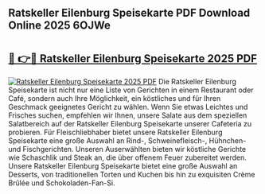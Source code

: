 ## Ratskeller Eilenburg Speisekarte PDF Download Online 2025 6OJWe

# <h2><a href="http://gc7v4w.nevu.top/?p=Ratskeller+Eilenburg+Speisekarte">🔗 👉🔴 Ratskeller Eilenburg Speisekarte 2025 PDF</a></h2>

[![Ratskeller Eilenburg Speisekarte 2025 PDF](https://i.imgur.com/dBaPXMq.png)](http://gc7v4w.nevu.top/?p=Ratskeller+Eilenburg+Speisekarte)
Die Ratskeller Eilenburg Speisekarte ist nicht nur eine Liste von Gerichten in einem Restaurant oder Café, sondern auch Ihre Möglichkeit, ein köstliches und für Ihren Geschmack geeignetes Gericht zu wählen. Wenn Sie etwas Leichtes und Frisches suchen, empfehlen wir Ihnen, unsere Salate aus dem speziellen Salatbereich auf der Ratskeller Eilenburg Speisekarte unserer Cafeteria zu probieren. Für Fleischliebhaber bietet unsere Ratskeller Eilenburg Speisekarte eine große Auswahl an Rind-, Schweinefleisch-, Hühnchen- und Fischgerichten. Unseren Auserwählten bieten wir köstliche Gerichte wie Schaschlik und Steak an, die über offenem Feuer zubereitet werden. Unsere Ratskeller Eilenburg Speisekarte bietet eine große Auswahl an Desserts, von traditionellen Torten und Kuchen bis hin zu exquisiten Crème Brûlée und Schokoladen-Fan-Si.
